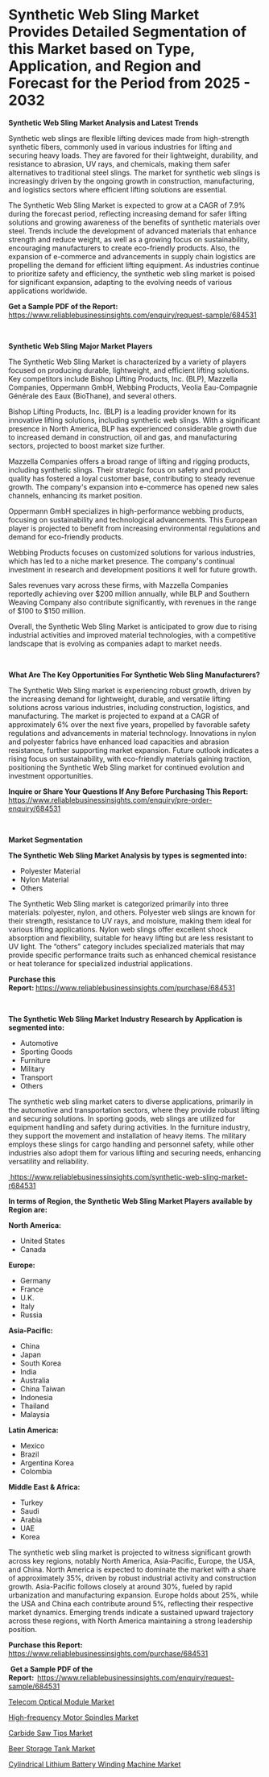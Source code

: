 <p><h1>Synthetic Web Sling Market Provides Detailed Segmentation of this Market based on Type, Application, and Region and Forecast for the Period from 2025 - 2032</h1></p><p><strong>Synthetic Web Sling Market Analysis and Latest Trends</strong></p>
<p><p>Synthetic web slings are flexible lifting devices made from high-strength synthetic fibers, commonly used in various industries for lifting and securing heavy loads. They are favored for their lightweight, durability, and resistance to abrasion, UV rays, and chemicals, making them safer alternatives to traditional steel slings. The market for synthetic web slings is increasingly driven by the ongoing growth in construction, manufacturing, and logistics sectors where efficient lifting solutions are essential.</p><p>The Synthetic Web Sling Market is expected to grow at a CAGR of 7.9% during the forecast period, reflecting increasing demand for safer lifting solutions and growing awareness of the benefits of synthetic materials over steel. Trends include the development of advanced materials that enhance strength and reduce weight, as well as a growing focus on sustainability, encouraging manufacturers to create eco-friendly products. Also, the expansion of e-commerce and advancements in supply chain logistics are propelling the demand for efficient lifting equipment. As industries continue to prioritize safety and efficiency, the synthetic web sling market is poised for significant expansion, adapting to the evolving needs of various applications worldwide.</p></p>
<p><strong>Get a Sample PDF of the Report:&nbsp;</strong> <a href="https://www.reliablebusinessinsights.com/enquiry/request-sample/684531?utm_campaign=96&utm_medium=2&utm_source=Github&utm_content=ia&utm_term=29032025&utm_id=synthetic-web-sling">https://www.reliablebusinessinsights.com/enquiry/request-sample/684531</a></p>
<p>&nbsp;</p>
<p><strong>Synthetic Web Sling Major Market Players</strong></p>
<p><p>The Synthetic Web Sling Market is characterized by a variety of players focused on producing durable, lightweight, and efficient lifting solutions. Key competitors include Bishop Lifting Products, Inc. (BLP), Mazzella Companies, Oppermann GmbH, Webbing Products, Veolia Eau-Compagnie Générale des Eaux (BioThane), and several others.</p><p>Bishop Lifting Products, Inc. (BLP) is a leading provider known for its innovative lifting solutions, including synthetic web slings. With a significant presence in North America, BLP has experienced considerable growth due to increased demand in construction, oil and gas, and manufacturing sectors, projected to boost market size further.</p><p>Mazzella Companies offers a broad range of lifting and rigging products, including synthetic slings. Their strategic focus on safety and product quality has fostered a loyal customer base, contributing to steady revenue growth. The company's expansion into e-commerce has opened new sales channels, enhancing its market position.</p><p>Oppermann GmbH specializes in high-performance webbing products, focusing on sustainability and technological advancements. This European player is projected to benefit from increasing environmental regulations and demand for eco-friendly products. </p><p>Webbing Products focuses on customized solutions for various industries, which has led to a niche market presence. The company's continual investment in research and development positions it well for future growth.</p><p>Sales revenues vary across these firms, with Mazzella Companies reportedly achieving over $200 million annually, while BLP and Southern Weaving Company also contribute significantly, with revenues in the range of $100 to $150 million.</p><p>Overall, the Synthetic Web Sling Market is anticipated to grow due to rising industrial activities and improved material technologies, with a competitive landscape that is evolving as companies adapt to market needs.</p></p>
<p>&nbsp;</p>
<p><strong>What Are The Key Opportunities For Synthetic Web Sling Manufacturers?</strong></p>
<p><p>The Synthetic Web Sling market is experiencing robust growth, driven by the increasing demand for lightweight, durable, and versatile lifting solutions across various industries, including construction, logistics, and manufacturing. The market is projected to expand at a CAGR of approximately 6% over the next five years, propelled by favorable safety regulations and advancements in material technology. Innovations in nylon and polyester fabrics have enhanced load capacities and abrasion resistance, further supporting market expansion. Future outlook indicates a rising focus on sustainability, with eco-friendly materials gaining traction, positioning the Synthetic Web Sling market for continued evolution and investment opportunities.</p></p>
<p><strong>Inquire or Share Your Questions If Any Before Purchasing This Report:</strong> <a href="https://www.reliablebusinessinsights.com/enquiry/pre-order-enquiry/684531?utm_campaign=96&utm_medium=2&utm_source=Github&utm_content=ia&utm_term=29032025&utm_id=synthetic-web-sling">https://www.reliablebusinessinsights.com/enquiry/pre-order-enquiry/684531</a></p>
<p>&nbsp;</p>
<p><strong>Market Segmentation</strong></p>
<p><strong>The Synthetic Web Sling Market Analysis by types is segmented into:</strong></p>
<p><ul><li>Polyester Material</li><li>Nylon Material</li><li>Others</li></ul></p>
<p><p>The Synthetic Web Sling market is categorized primarily into three materials: polyester, nylon, and others. Polyester web slings are known for their strength, resistance to UV rays, and moisture, making them ideal for various lifting applications. Nylon web slings offer excellent shock absorption and flexibility, suitable for heavy lifting but are less resistant to UV light. The “others” category includes specialized materials that may provide specific performance traits such as enhanced chemical resistance or heat tolerance for specialized industrial applications.</p></p>
<p><strong>Purchase this Report:&nbsp;</strong><a href="https://www.reliablebusinessinsights.com/purchase/684531?utm_campaign=96&utm_medium=2&utm_source=Github&utm_content=ia&utm_term=29032025&utm_id=synthetic-web-sling">https://www.reliablebusinessinsights.com/purchase/684531</a></p>
<p>&nbsp;</p>
<p><strong>The Synthetic Web Sling Market Industry Research by Application is segmented into:</strong></p>
<p><ul><li>Automotive</li><li>Sporting Goods</li><li>Furniture</li><li>Military</li><li>Transport</li><li>Others</li></ul></p>
<p><p>The synthetic web sling market caters to diverse applications, primarily in the automotive and transportation sectors, where they provide robust lifting and securing solutions. In sporting goods, web slings are utilized for equipment handling and safety during activities. In the furniture industry, they support the movement and installation of heavy items. The military employs these slings for cargo handling and personnel safety, while other industries also adopt them for various lifting and securing needs, enhancing versatility and reliability.</p></p>
<p><a href="https://www.reliablebusinessinsights.com/synthetic-web-sling-market-r684531?utm_campaign=96&utm_medium=2&utm_source=Github&utm_content=ia&utm_term=29032025&utm_id=synthetic-web-sling">&nbsp;https://www.reliablebusinessinsights.com/synthetic-web-sling-market-r684531</a></p>
<p><strong>In terms of Region, the Synthetic Web Sling Market Players available by Region are:</strong></p>
<p>
    <p> <strong> North America: </strong>
        <ul>
            <li>United States</li>
            <li>Canada</li>
        </ul>
        </p> 
    <p> <strong> Europe: </strong>
        <ul>
            <li>Germany</li>
            <li>France</li>
            <li>U.K.</li>
            <li>Italy</li>
            <li>Russia</li>
        </ul>
        </p> 
    <p> <strong> Asia-Pacific: </strong>
        <ul>
            <li>China</li>
            <li>Japan</li>
            <li>South Korea</li>
            <li>India</li>
            <li>Australia</li>
            <li>China Taiwan</li>
            <li>Indonesia</li>
            <li>Thailand</li>
            <li>Malaysia</li>
        </ul>
        </p> 
    <p> <strong> Latin America: </strong>
        <ul>
            <li>Mexico</li>
            <li>Brazil</li>
            <li>Argentina Korea</li>
            <li>Colombia</li>
        </ul>
        </p> 
    <p> <strong> Middle East & Africa: </strong>
        <ul>
            <li>Turkey</li>
            <li>Saudi</li>
            <li>Arabia</li>
            <li>UAE</li>
            <li>Korea</li>
        </ul>
    </p>
    </p>
<p><p>The synthetic web sling market is projected to witness significant growth across key regions, notably North America, Asia-Pacific, Europe, the USA, and China. North America is expected to dominate the market with a share of approximately 35%, driven by robust industrial activity and construction growth. Asia-Pacific follows closely at around 30%, fueled by rapid urbanization and manufacturing expansion. Europe holds about 25%, while the USA and China each contribute around 5%, reflecting their respective market dynamics. Emerging trends indicate a sustained upward trajectory across these regions, with North America maintaining a strong leadership position.</p></p>
<p><strong>Purchase this Report: </strong><a href="https://www.reliablebusinessinsights.com/purchase/684531?utm_campaign=96&utm_medium=2&utm_source=Github&utm_content=ia&utm_term=29032025&utm_id=synthetic-web-sling">https://www.reliablebusinessinsights.com/purchase/684531</a></p>
<p>&nbsp;<strong>Get a Sample PDF of the Report:&nbsp;&nbsp;</strong><a href="https://www.reliablebusinessinsights.com/enquiry/request-sample/684531?utm_campaign=96&utm_medium=2&utm_source=Github&utm_content=ia&utm_term=29032025&utm_id=synthetic-web-sling">https://www.reliablebusinessinsights.com/enquiry/request-sample/684531</a></p>
<p><strong></strong></p>
<p><p><a href="https://github.com/timayuethem/Market-Research-Report-List-1/blob/main/telecom-optical-module-market.md?utm_campaign=96&utm_medium=2&utm_source=Github&utm_content=ia&utm_term=29032025&utm_id=synthetic-web-sling">Telecom Optical Module Market</a></p><p><a href="https://github.com/avirsuckra/Market-Research-Report-List-1/blob/main/high-frequency-motor-spindles-market.md?utm_campaign=96&utm_medium=2&utm_source=Github&utm_content=ia&utm_term=29032025&utm_id=synthetic-web-sling">High-frequency Motor Spindles Market</a></p><p><a href="https://github.com/brabolyrah3h/Market-Research-Report-List-1/blob/main/carbide-saw-tips-market.md?utm_campaign=96&utm_medium=2&utm_source=Github&utm_content=ia&utm_term=29032025&utm_id=synthetic-web-sling">Carbide Saw Tips Market</a></p><p><a href="https://github.com/rembaentin6f/Market-Research-Report-List-1/blob/main/beer-storage-tank-market.md?utm_campaign=96&utm_medium=2&utm_source=Github&utm_content=ia&utm_term=29032025&utm_id=synthetic-web-sling">Beer Storage Tank Market</a></p><p><a href="https://github.com/sekohlorik/Market-Research-Report-List-1/blob/main/cylindrical-lithium-battery-winding-machine-market.md?utm_campaign=96&utm_medium=2&utm_source=Github&utm_content=ia&utm_term=29032025&utm_id=synthetic-web-sling">Cylindrical Lithium Battery Winding Machine Market</a></p></p>